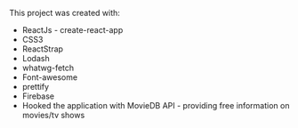 This project was created with:
  * ReactJs - create-react-app
  * CSS3
  * ReactStrap
  * Lodash
  * whatwg-fetch
  * Font-awesome
  * prettify
  * Firebase
  * Hooked the application with MovieDB API - providing free information on movies/tv shows
  

